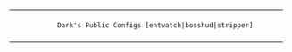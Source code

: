 ———————————————————————————————————

                Dark's Public Configs [entwatch|bosshud|stripper]

———————————————————————————————————
